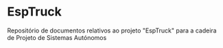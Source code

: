 # EspTruck
Repositório de documentos relativos ao projeto "EspTruck" para a cadeira de Projeto de Sistemas Autónomos


